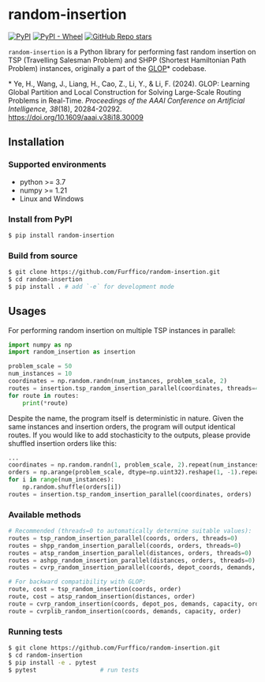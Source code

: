 # random-insertion
<a href="https://pypi.org/project/random-insertion"><img alt="PyPI" src="https://img.shields.io/pypi/v/random-insertion?logo=pypi"></a>
<a href="https://pypi.org/project/random-insertion"><img alt="PyPI - Wheel" src="https://img.shields.io/pypi/wheel/random-insertion"></a>
<a href="https://github.com/Furffico/random-insertion"><img alt="GitHub Repo stars" src="https://img.shields.io/github/stars/Furffico/random-insertion"></a>

`random-insertion` is a Python library for performing fast random insertion on TSP (Travelling Salesman Problem) and SHPP (Shortest Hamiltonian Path Problem) instances, originally a part of the [GLOP](https://github.com/henry-yeh/GLOP/tree/e2927170a8e6fa73563d1741690825dfae4f65f2/utils/insertion)* codebase.

\* Ye, H., Wang, J., Liang, H., Cao, Z., Li, Y., & Li, F. (2024). GLOP: Learning Global Partition and Local Construction for Solving Large-Scale Routing Problems in Real-Time. *Proceedings of the AAAI Conference on Artificial Intelligence, 38*(18), 20284-20292. https://doi.org/10.1609/aaai.v38i18.30009

## Installation
### Supported environments
- python >= 3.7
- numpy >= 1.21
- Linux and Windows

### Install from PyPI
```bash
$ pip install random-insertion
```

### Build from source
```bash
$ git clone https://github.com/Furffico/random-insertion.git
$ cd random-insertion
$ pip install . # add `-e` for development mode
```

## Usages

For performing random insertion on multiple TSP instances in parallel:
```python
import numpy as np
import random_insertion as insertion

problem_scale = 50
num_instances = 10
coordinates = np.random.randn(num_instances, problem_scale, 2)
routes = insertion.tsp_random_insertion_parallel(coordinates, threads=4)
for route in routes:
    print(*route)
```

Despite the name, the program itself is deterministic in nature.
Given the same instances and insertion orders, the program will output identical routes.
If you would like to add stochasticity to the outputs, please provide shuffled insertion orders like this:
```python
...
coordinates = np.random.randn(1, problem_scale, 2).repeat(num_instances, 0)
orders = np.arange(problem_scale, dtype=np.uint32).reshape(1, -1).repeat(num_instances, 0)
for i in range(num_instances):
    np.random.shuffle(orders[i])
routes = insertion.tsp_random_insertion_parallel(coordinates, orders)
```

### Available methods

```python
# Recommended (threads=0 to automatically determine suitable values):
routes = tsp_random_insertion_parallel(coords, orders, threads=0)
routes = shpp_random_insertion_parallel(coords, orders, threads=0)
routes = atsp_random_insertion_parallel(distances, orders, threads=0)
routes = ashpp_random_insertion_parallel(distances, orders, threads=0)
routes = cvrp_random_insertion_parallel(coords, depot_coords, demands, capacity, order, threads=0)

# For backward compatibility with GLOP:
route, cost = tsp_random_insertion(coords, order)
route, cost = atsp_random_insertion(distances, order)
route = cvrp_random_insertion(coords, depot_pos, demands, capacity, order)
route = cvrplib_random_insertion(coords, demands, capacity, order)
```

### Running tests
```bash
$ git clone https://github.com/Furffico/random-insertion.git
$ cd random-insertion
$ pip install -e . pytest
$ pytest                  # run tests
```
